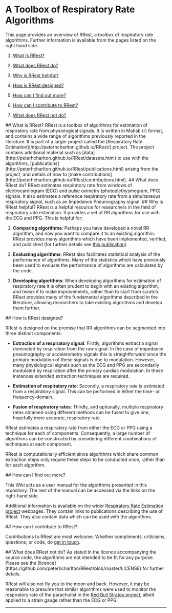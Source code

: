 # A Toolbox of Respiratory Rate Algorithms

This page provides an overview of RRest, a toolbox of respiratory rate algorithms. Further information is available from the pages listed on the right hand side. 

1. <a href="#what_is">What Is RRest?</a>

2. <a href="#what_does">What does RRest do?</a>

3. <a href="#why">Why is RRest helpful?

4. <a href="#how_design">How is RRest designed?

5. <a href="#how_more">How can I find out more?

6. <a href="#how_contribute">How can I contribute to RRest?

7. <a href="#what_not">What does RRest not do?

<a name="what_is" />
## What is RRest?
RRest is a toolbox of algorithms for estimation of respiratory rate from physiological signals. It is written in Matlab (r) format, and contains a wide range of algorithms previously reported in the literature. It is part of a larger project called the [Respiratory Rate Estimation](http://peterhcharlton.github.io/RRest/) project. The project contains additional material such as [data](http://peterhcharlton.github.io/RRest/datasets.html) to use with the algorithms, [publications](http://peterhcharlton.github.io/RRest/publications.html) arising from the project, and details of how to [make contributions](http://peterhcharlton.github.io/RRest/contributions.html).

<a name="what_does" />
## What does RRest do?
RRest estimates respiratory rate from windows of electrocardiogram (ECG) and pulse oximetry (photoplethysmogram, PPG) signals. It also estimates a reference respiratory rate from a simultaneous respiratory signal, such as an Impedance Pneumography signal.

<a name="why" />
## Why is RRest helpful?
RRest is a helpful resource for researchers in the field of respiratory rate estimation. It provides a set of RR algorithms for use with the ECG and PPG. This is helpful for:

1. **Comparing algorithms**: Perhaps you have developed a novel RR algorithm, and now you want to compare it to an existing algorithm. RRest provides many algorithms which have been implemented, verified, and published (for further details see [this publication](http://peterhcharlton.github.io/RRest/yhvs_assessment.html)).

2. **Evaluating algorithms**: RRest also facilitates statistical analysis of the performance of algorithms. Many of the statistics which have previously been used to evaluate the performance of algorithms are calculated by the code.

3. **Developing algorithms**: When developing algorithms for estimation of respiratory rate it is often prudent to begin with an existing algorithm, and tweak it to make improvements, rather than to start from scratch. RRest provides many of the fundamental algorithms described in the literature, allowing researchers to take existing algorithms and develop them further.

<a name="how_design" />
## How is RRest designed?

RRest is designed on the premise that RR algorithms can be segmented into three distinct components:

* **Extraction of a respiratory signal**: Firstly, algorithms extract a signal dominated by respiration from the raw signal. In the case of impedance pneumography or accelerometry signals this is straightforward since the primary modulation of these signals is due to modulation. However, many physiological signals such as the ECG and PPG are secondarily modulated by respiration after the primary cardiac modulation. In these instances extended extraction techniques are required.

* **Estimation of respiratory rate**: Secondly, a respiratory rate is estimated from a respiratory signal. This can be performed in either the time- or frequency-domain.

* **Fusion of respiratory rates**: Thirdly, and optionally, multiple respiratory rates obtained using different methods can be fused to give one, hopefully more accurate, respiratory rate.

RRest estimates a respiratory rate from either the ECG or PPG using a technique for each of components. Consequently, a large number of algorithms can be constructed by considering different combinations of techniques at each component.

RRest is computationally efficient since algorithms which share common extraction steps only require these steps to be conducted once, rather than for each algorithm.

<a name="how_more" />
## How can I find out more?

This Wiki acts as a user manual for the algorithms presented in this repository. The rest of the manual can be accessed via the links on the right-hand side.

Additional information is available on the wider [Respiratory Rate Estimation project](http://peterhcharlton.github.io/RRest/) webpages. They contain links to publications describing the use of RRest. They also contain data which can be used with the algorithms.

<a name="how_contribute" />
## How can I contribute to RRest?

Contributions to RRest are most welcome. Whether compliments, criticisms, questions, or code, do [get in touch](http://peterhcharlton.github.io/RRest/contributions.html).

<a name="what_not" />
## What does RRest not do?
As stated in the licence accompanying the source code, the algorithms are not intended to be fit for any purpose. Please see the [licence](https://github.com/peterhcharlton/RRest/blob/master/LICENSE) for further details.

RRest will also not fly you to the moon and back. However, it may be reasonable to presume that similar algorithms were used to monitor the respiratory rate of the parachutist in the [Red Bull Stratos project](http://www.ncbi.nlm.nih.gov/pubmed/24597163), albeit applied to a strain gauge rather than the ECG or PPG.


***
